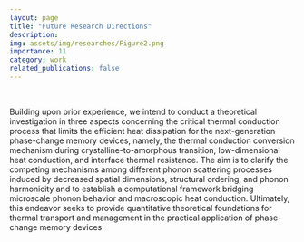 ```yaml
---
layout: page
title: "Future Research Directions"
description:  
img: assets/img/researches/Figure2.png
importance: 11
category: work
related_publications: false
---
```

<p> &nbsp </p> 
Building upon prior experience, we intend to conduct a theoretical investigation in three aspects concerning the critical thermal conduction process that limits the efficient heat dissipation for the next-generation phase-change memory devices, namely, the thermal conduction conversion mechanism during crystalline-to-amorphous transition, low-dimensional heat conduction, and interface thermal resistance. The aim is to clarify the competing mechanisms among different phonon scattering processes induced by decreased spatial dimensions, structural ordering, and phonon harmonicity and to establish a computational framework bridging microscale phonon behavior and macroscopic heat conduction. Ultimately, this endeavor seeks to provide
quantitative theoretical foundations for thermal transport and management in the practical application of phase-change memory devices.
